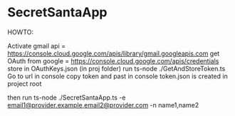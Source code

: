 # SecretSantaApp

HOWTO:

Activate gmail api = https://console.cloud.google.com/apis/library/gmail.googleapis.com
get OAuth from google = https://console.cloud.google.com/apis/credentials store in OAuthKeys.json (in proj folder)
run ts-node ./GetAndStoreToken.ts
Go to url in console
copy token and past in console
token.json is created in project root

then run ts-node ./SecretSantaApp.ts -e email1@provider.example,email2@provider.com -n name1,name2
